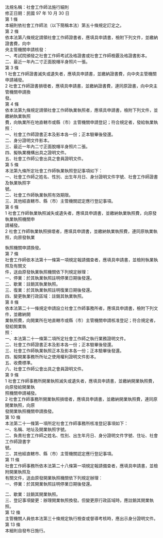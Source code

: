 法規名稱：社會工作師法施行細則  
修正日期：民國 97 年 10 月 30 日  
第 1 條  
本細則依社會工作師法（以下簡稱本法）第五十條規定訂定之。  
第 2 條  
依本法第八條規定請領社會工作師證書者，應填具申請書，檢附下列文件，並繳納證書費，向中  
央主管機關申請核發：  
一、考試院頒發之社會工作師考試及格證書或社會工作師檢覈及格證書影本。  
二、最近一年內二寸正面脫帽半身照片一張。  
第 3 條  
1 社會工作師證書滅失或遺失者，應填具申請書，並繳納證書費，向中央主管機關申請補發。  
2 社會工作師證書損壞者，應填具申請書，並繳納證書費，連同原證書，向中央主管機關申請換  
發。  
第 4 條  
依本法第九條規定請領社會工作師執業執照者，應填具申請書，檢附下列文件，並繳納執業執照  
費，向執業所在地直轄市或縣（市）主管機關申請登記；符合規定者，發給執業執照：  
一、社會工作師證書正本及影本各一份；正本驗畢後發還。  
二、身分證明文件影本。  
三、最近一年內二寸正面脫帽半身照片二張。  
四、擬執業機構出具之證明文件。  
五、社會工作師公會出具之會員證明文件。  
第 5 條  
本法第九條所定社會工作師執業執照登記事項如下：  
一、社會工作師之姓名、性別、出生年月日、身分證明文件字號、社會工作師證書及執業執照字  
號。  
二、社會工作師執業執照有效期限。  
三、其他經直轄市、縣（市）主管機關認定應行登記事項。  
第 6 條  
1 社會工作師執業執照滅失或遺失者，應填具申請書，並繳納執業執照費，向原發執業執照機關申  
請補發。  
2 社會工作師執業執照損壞者，應填具申請書，並繳納執業執照費，連同原執業執照，向原發執業  


執照機關申請換發。  
第 7 條  
社會工作師依本法第十一條第一項規定報請備查者，應填具申請書，並檢附執業執照及有關文  
件，送由原發執業執照機關依下列規定辦理：  
一、停業：於其執業執照註明停業日期後發還。  
二、歇業：註銷其執業執照。  
三、復業：於其執業執照註明復業日期後發還。  
四、變更執業行政區域：註銷其執業執照。  
第 8 條  
依本法第二十一條規定申請設立社會工作師事務所者，應填具申請書，檢附下列文件，並繳納開  
業執照費，向開業所在地直轄市或縣（市）主管機關申請核准登記；符合規定者，發給開業執  
照：  
一、本法第二十一條第二項所定社會工作師之執行業務證明文件。  
二、社會工作師證書正本及影本各一份；正本驗畢後發還。  
三、社會工作師執業執照正本及影本各一份；正本驗畢後發還。  
四、擬開業事務所所址之使用權利證明文件影本。  
五、收費標準。  
六、社會工作師公會出具之會員證明文件。  
第 9 條  
1 社會工作師事務所開業執照滅失或遺失者，應填具申請書，並繳納開業執照費，向原發給開業執  
照機關申請補發。  
2 社會工作師事務所開業執照損壞者，應填具申請書，並繳納開業執照費，連同原開業執照，向原  
發開業執照機關申請換發。  
第 10 條  
本法第二十一條第一項所定社會工作師事務所核准登記事項如下：  
一、名稱、地址及開業執照字號。  
二、負責社會工作師之姓名、性別、出生年月日、身分證明文件字號、住址、社會工作師證書字  
號。  
三、其他經直轄市、縣（市）主管機關認定應行登記事項。  
第 11 條  
社會工作師事務所依本法第二十八條第一項規定報請備查者，應填具申請書，並檢附開業執照及  
有關文件，送由原發開業執照機關依下列規定辦理：  
一、停業：於其開業執照註明停業日期後發還。  


二、歇業：註銷其開業執照。  
三、登記事項變更：辦理開業執照換發。但變更原行政區域時，應註銷其開業執照。  
第 12 條  
主管機關人員依本法第三十條規定執行檢查或督導考核時，應出示身分證明文件。  
第 13 條  
本細則自發布日施行。  


